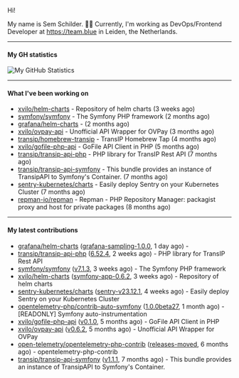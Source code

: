 Hi!

My name is Sem Schilder. 👋🏻 Currently, I'm working as DevOps/Frontend Developer at https://team.blue in Leiden, the Netherlands.

---

#### My GH statistics

![My GitHub Statistics](https://github-readme-stats.vercel.app/api?username=xvilo&show_icons=true&count_private=true&hide_title=true)

---

#### What I've been working on

- [xvilo/helm-charts](https://github.com/xvilo/helm-charts) - Repository of helm charts (3 weeks ago)
- [symfony/symfony](https://github.com/symfony/symfony) - The Symfony PHP framework (2 months ago)
- [grafana/helm-charts](https://github.com/grafana/helm-charts) -  (2 months ago)
- [xvilo/ovpay-api](https://github.com/xvilo/ovpay-api) - Unofficial API Wrapper for OVPay (3 months ago)
- [transip/homebrew-transip](https://github.com/transip/homebrew-transip) - TransIP Homebrew Tap (4 months ago)
- [xvilo/gofile-php-api](https://github.com/xvilo/gofile-php-api) - GoFile API Client in PHP (5 months ago)
- [transip/transip-api-php](https://github.com/transip/transip-api-php) - PHP library for TransIP Rest API (7 months ago)
- [transip/transip-api-symfony](https://github.com/transip/transip-api-symfony) - This bundle provides an instance of TransipAPI to Symfony&#39;s Container. (7 months ago)
- [sentry-kubernetes/charts](https://github.com/sentry-kubernetes/charts) - Easily deploy Sentry on your Kubernetes Cluster (7 months ago)
- [repman-io/repman](https://github.com/repman-io/repman) - Repman - PHP Repository Manager: packagist proxy and host for private packages  (8 months ago)

---

#### My latest contributions

- [grafana/helm-charts](https://github.com/grafana/helm-charts) ([grafana-sampling-1.0.0](https://github.com/grafana/helm-charts/releases/tag/grafana-sampling-1.0.0), 1 day ago) - 
- [transip/transip-api-php](https://github.com/transip/transip-api-php) ([6.52.4](https://github.com/transip/transip-api-php/releases/tag/6.52.4), 2 weeks ago) - PHP library for TransIP Rest API
- [symfony/symfony](https://github.com/symfony/symfony) ([v7.1.3](https://github.com/symfony/symfony/releases/tag/v7.1.3), 3 weeks ago) - The Symfony PHP framework
- [xvilo/helm-charts](https://github.com/xvilo/helm-charts) ([symfony-app-0.6.2](https://github.com/xvilo/helm-charts/releases/tag/symfony-app-0.6.2), 3 weeks ago) - Repository of helm charts
- [sentry-kubernetes/charts](https://github.com/sentry-kubernetes/charts) ([sentry-v23.12.1](https://github.com/sentry-kubernetes/charts/releases/tag/sentry-v23.12.1), 4 weeks ago) - Easily deploy Sentry on your Kubernetes Cluster
- [opentelemetry-php/contrib-auto-symfony](https://github.com/opentelemetry-php/contrib-auto-symfony) ([1.0.0beta27](https://github.com/opentelemetry-php/contrib-auto-symfony/releases/tag/1.0.0beta27), 1 month ago) - [READONLY] Symfony auto-instrumentation
- [xvilo/gofile-php-api](https://github.com/xvilo/gofile-php-api) ([v0.1.0](https://github.com/xvilo/gofile-php-api/releases/tag/v0.1.0), 5 months ago) - GoFile API Client in PHP
- [xvilo/ovpay-api](https://github.com/xvilo/ovpay-api) ([v0.6.2](https://github.com/xvilo/ovpay-api/releases/tag/v0.6.2), 5 months ago) - Unofficial API Wrapper for OVPay
- [open-telemetry/opentelemetry-php-contrib](https://github.com/open-telemetry/opentelemetry-php-contrib) ([releases-moved](https://github.com/open-telemetry/opentelemetry-php-contrib/releases/tag/releases-moved), 6 months ago) - opentelemetry-php-contrib
- [transip/transip-api-symfony](https://github.com/transip/transip-api-symfony) ([v1.1.1](https://github.com/transip/transip-api-symfony/releases/tag/v1.1.1), 7 months ago) - This bundle provides an instance of TransipAPI to Symfony&#39;s Container.
